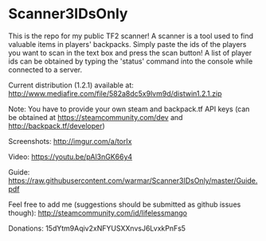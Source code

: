# Scanner3IDsOnly

This is the repo for my public TF2 scanner! A scanner is a tool used to find valuable items in players' backpacks. Simply paste the ids of the players you want to scan in the text box and press the scan button! A list of player ids can be obtained by typing the 'status' command into the console while connected to a server.

Current distribution (1.2.1) available at:
http://www.mediafire.com/file/582a8dc5x9lvm9d/distwin1.2.1.zip

Note: You have to provide your own steam and backpack.tf API keys (can be obtained at https://steamcommunity.com/dev and http://backpack.tf/developer)

Screenshots: http://imgur.com/a/torIx

Video: https://youtu.be/pAl3nGK66y4

Guide: https://raw.githubusercontent.com/warmar/Scanner3IDsOnly/master/Guide.pdf

Feel free to add me (suggestions should be submitted as github issues though):
http://steamcommunity.com/id/lifelessmango

Donations:
15dYtm9Aqiv2xNFYUSXXnvsJ6LvxkPnFs5
